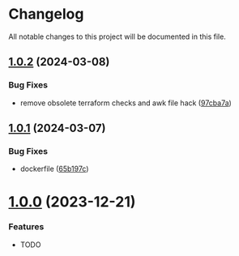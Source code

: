 # Changelog

All notable changes to this project will be documented in this file.

## [1.0.2](https://github.com/tofuutils/pre-commit-opentofu/compare/v1.0.1...v1.0.2) (2024-03-08)


### Bug Fixes

* remove obsolete terraform checks and awk file hack ([97cba7a](https://github.com/tofuutils/pre-commit-opentofu/commit/97cba7a646996c7cae3719f1b6241d47da5882d9))

## [1.0.1](https://github.com/tofuutils/pre-commit-opentofu/compare/v1.0.0...v1.0.1) (2024-03-07)


### Bug Fixes

* dockerfile ([65b197c](https://github.com/tofuutils/pre-commit-opentofu/commit/65b197c841dc10aa772c7fc2594a213a9158d2f4))

# [1.0.0](https://github.com/tofuutils/pre-commit-opentofu/compare/v1.0.0) (2023-12-21)


### Features

* TODO
